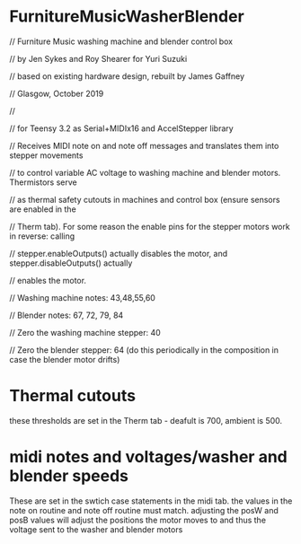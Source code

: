 # FurnitureMusicWasherBlender
// Furniture Music washing machine and blender control box

// by Jen Sykes and Roy Shearer for Yuri Suzuki 

// based on existing hardware design, rebuilt by James Gaffney 

// Glasgow, October 2019

//

// for Teensy 3.2 as Serial+MIDIx16 and AccelStepper library

// Receives MIDI note on and note off messages and translates them into stepper movements

// to control variable AC voltage to washing machine and blender motors. Thermistors serve

// as thermal safety cutouts in machines and control box (ensure sensors are enabled in the

// Therm tab). For some reason the enable pins for the stepper motors work in reverse: calling

// stepper.enableOutputs() actually disables the motor, and stepper.disableOutputs() actually

// enables the motor.

// Washing machine notes: 43,48,55,60

// Blender notes: 67, 72, 79, 84

// Zero the washing machine stepper: 40

// Zero the blender stepper: 64 (do this periodically in the composition in case the blender motor drifts)

# Thermal cutouts
these thresholds are set in the Therm tab - deafult is 700, ambient is 500.

# midi notes and voltages/washer and blender speeds
These are set in the swtich case statements in the midi tab. the values in the note on routine and note off routine must match.
adjusting the posW and posB values will adjust the positions the motor moves to and thus the voltage sent to the washer and blender motors

# 
